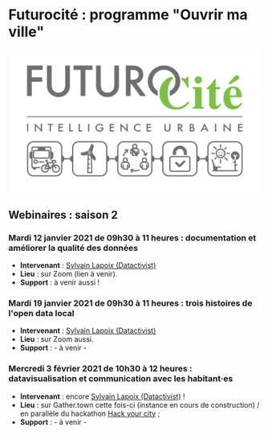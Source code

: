 # Futurocité : programme "Ouvrir ma ville"

![](./img/futurocite_logo_small.jpg)


## Webinaires : saison 2

### Mardi 12 janvier 2021 de 09h30 à 11 heures : documentation et améliorer la qualité des données
* **Intervenant** : [Sylvain Lapoix (Datactivist)](http://twitter.com/sylvainlapoix)
* **Lieu** : sur Zoom (lien à venir).
* **Support** : à venir aussi !


### Mardi 19 janvier 2021 de 09h30 à 11 heures : trois histoires de l'open data local
* **Intervenant** : [Sylvain Lapoix (Datactivist)](http://twitter.com/sylvainlapoix)
* **Lieu** : sur Zoom aussi.
* **Support** : - à venir -

### Mercredi 3 février 2021 de 10h30 à 12 heures : datavisualisation et communication avec les habitant·es
* **Intervenant** : encore [Sylvain Lapoix (Datactivist)](http://twitter.com/sylvainlapoix) !
* **Lieu** : sur Gather.town cette fois-ci (instance en cours de construction) / en parallèle du hackathon [Hack your city](http://www.futurocite.be/hack-your-city/) ;
* **Support** : - à venir -
